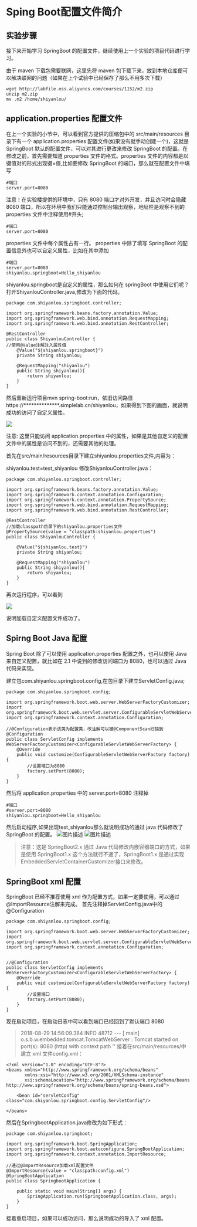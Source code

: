 # Sping Boot配置文件简介 #

## 实验步骤 ##
接下来开始学习 SpringBoot 的配置文件，继续使用上一个实验的项目代码进行学习。

由于 maven 下载包需要联网，这里先将 maven 包下载下来，放到本地仓库便可以解决联网的问题（如果在上个试验中已经保存了那么不用多次下载）
```
wget http://labfile.oss.aliyuncs.com/courses/1152/m2.zip
unzip m2.zip
mv .m2 /home/shiyanlou/
```
## application.properties 配置文件 ##

在上一个实验的小节中，可以看到官方提供的压缩包中的 src/main/resources 目录下有一个 application.properties 配置文件(如果没有就手动创建一个)，这就是 SpringBoot 默认的配置文件，可以对其进行更改来修改 SpringBoot 的配置。在修改之前，首先需要知道 properties 文件的格式。properties 文件的内容都是以键值对的形式出现键=值,比如要修改 SpringBoot 的端口，那么就在配置文件中填写
```
#端口
server.port=8080
```
注意！在实验楼提供的环境中，只有 8080 端口才对外开发，并且访问时会隐藏 8080 端口，所以在环境中我们只能通过控制台输出观察，地址栏是观察不到的
properties 文件中注释使用#开头;
```
#端口
server.port=8080
```
properties 文件中每个属性占有一行。
properties 中除了填写 SpringBoot 的配置信息外也可以自定义属性，比如在其中添加
```
#端口
server.port=8080
shiyanlou.springboot=Hello_shiyanlou
```
shiyanlou.springboot是自定义的属性，那么如何在 springBoot 中使用它们呢？打开ShiyanlouController.java,修改为下面的代码。
```
package com.shiyanlou.springboot.controller;

import org.springframework.beans.factory.annotation.Value;
import org.springframework.web.bind.annotation.RequestMapping;
import org.springframework.web.bind.annotation.RestController;

@RestController
public class ShiyanlouController {
//使用@Value注解注入属性值
    @Value("${shiyanlou.springboot}")
    private String shiyanlou;

    @RequestMapping("shiyanlou")
    public String shiyanlou(){
        return shiyanlou;
    }
}
```
然后重新运行项目mvn spring-boot:run，依旧访问路径https://**************.simplelab.cn/shiyanlou，如果得到下图的画面，就说明成功的访问了自定义属性。

![](![图片描述](https://dn-simplecloud.shiyanlou.com/courses/uid1080089-20190622-1561208705346))

注意: 这里只能访问 application.properties 中的属性，如果是其他自定义的配置文件中的属性是访问不到的，还需要其他的处理。

首先在src/main/resources目录下建立shiyanlou.properties文件,内容为：

shiyanlou.test=test_shiyanlou
修改ShiyanlouController.java：
```
package com.shiyanlou.springboot.controller;

import org.springframework.beans.factory.annotation.Value;
import org.springframework.context.annotation.Configuration;
import org.springframework.context.annotation.PropertySource;
import org.springframework.web.bind.annotation.RequestMapping;
import org.springframework.web.bind.annotation.RestController;

@RestController
//加载classpath目录下的shiyanlou.properties文件
@PropertySource(value = "classpath:shiyanlou.properties")
public class ShiyanlouController {

    @Value("${shiyanlou.test}")
    private String shiyanlou;

    @RequestMapping("shiyanlou")
    public String shiyanlou(){
        return shiyanlou;
    }
}
```
再次运行程序，可以看到

![](https://doc.shiyanlou.com/document-uid441493labid8432timestamp1542781939206.png/wm)

说明加载自定义配置文件成功了。

## Spirng Boot Java 配置 ##

Spring Boot 除了可以使用 application.properties 配置之外，也可以使用 Java 来自定义配置，就比如在 2.1 中说到的修改访问端口为 8080，也可以通过 Java 代码来实现。

建立包com.shiyanlou.springboot.config,在包目录下建立ServletConfig.java;
```
package com.shiyanlou.springboot.config;

import org.springframework.boot.web.server.WebServerFactoryCustomizer;
import org.springframework.boot.web.servlet.server.ConfigurableServletWebServerFactory;
import org.springframework.context.annotation.Configuration;

//@Configuration表示该类为配置类，改注解可以被@ComponentScan扫描到
@Configuration
public class ServletConfig implements WebServerFactoryCustomizer<ConfigurableServletWebServerFactory> {
    @Override
    public void customize(ConfigurableServletWebServerFactory factory) {
        //设置端口为8080
        factory.setPort(8080);
    }
}
```
然后将 application.properties 中的 server.port=8080 注释掉
```
#端口
#server.port=8080
shiyanlou.springboot=Hello_shiyanlou
```
然后启动程序,如果出现test_shiyanlou那么就说明成功的通过 java 代码修改了 SpringBoot 的配置。
![图片描述](https://dn-simplecloud.shiyanlou.com/courses/uid1080089-20190622-1561209052471)
![图片描述](https://dn-simplecloud.shiyanlou.com/courses/uid1080089-20190622-1561209103825)

>注意：这是 SpringBoot2.x 通过 Java 代码修改内嵌容器端口的方式，如果是使用 SpringBoot1.x 这个方法就行不通了，SpringBoot1.x 是通过实现EmbeddedServletContainerCustomizer接口来修改。

## SpringBoot xml 配置 ##

SpringBoot 已经不推荐使用 xml 作为配置方式，如果一定要使用，可以通过@ImportResource注解来完成。 首先注释掉ServletConfig.java中的@Configuration

```
package com.shiyanlou.springboot.config;

import org.springframework.boot.web.server.WebServerFactoryCustomizer;
import org.springframework.boot.web.servlet.server.ConfigurableServletWebServerFactory;
import org.springframework.context.annotation.Configuration;


//@Configuration
public class ServletConfig implements WebServerFactoryCustomizer<ConfigurableServletWebServerFactory> {
    @Override
    public void customize(ConfigurableServletWebServerFactory factory) {
        //设置端口
        factory.setPort(8080);
    }
}
```
现在启动项目，在启动日志中可以看到端口已经回到了默认端口 8080

>2018-08-29 14:56:09.384 INFO 48712 --- [ main] o.s.b.w.embedded.tomcat.TomcatWebServer : Tomcat started on port(s): 8080 (http) with context path ''
接着在src/main/resources/中建立 xml 文件config.xml：

```
<?xml version="1.0" encoding="UTF-8"?>
<beans xmlns="http://www.springframework.org/schema/beans"
       xmlns:xsi="http://www.w3.org/2001/XMLSchema-instance"
       xsi:schemaLocation="http://www.springframework.org/schema/beans http://www.springframework.org/schema/beans/spring-beans.xsd">

    <bean id="servletConfig" class="com.shiyanlou.springboot.config.ServletConfig"/>

</beans>
```
然后在SpringbootApplication.java修改为如下形式：
```
package com.shiyanlou.springboot;

import org.springframework.boot.SpringApplication;
import org.springframework.boot.autoconfigure.SpringBootApplication;
import org.springframework.context.annotation.ImportResource;

//通过@ImportResource加载xml配置文件
@ImportResource(value = "classpath:config.xml")
@SpringBootApplication
public class SpringbootApplication {

    public static void main(String[] args) {
        SpringApplication.run(SpringbootApplication.class, args);
    }
}
```
接着重启项目，如果可以成功访问，那么说明成功的导入了 xml 配置。






















































